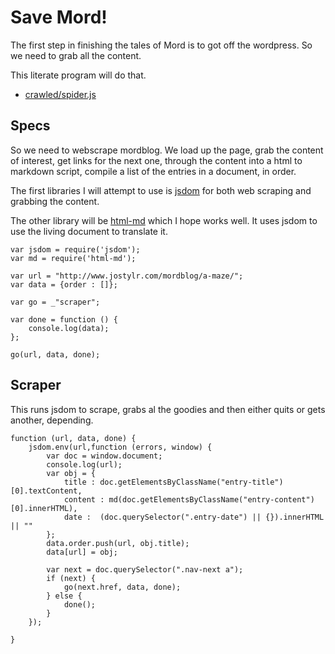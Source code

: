 # Save Mord!

The first step in finishing the tales of Mord is to got off the wordpress. So we need to grab all the content. 

This literate program will do that. 

* [crawled/spider.js](#specs "save: |jshint")


## Specs

So we need to webscrape mordblog. We load up the page, grab the content of interest, get links for the next one, through the content into a html to markdown script, compile a list of the entries in a document, in order. 

The first libraries I will attempt to use is [jsdom](https://npmjs.org/package/jsdom) for both web scraping and grabbing the content. 

The other library will be [html-md](https://npmjs.org/package/html-md) which I hope works well. It uses jsdom to use the living document to translate it. 


    var jsdom = require('jsdom');
    var md = require('html-md');

    var url = "http://www.jostylr.com/mordblog/a-maze/";
    var data = {order : []};

    var go = _"scraper";

    var done = function () {
        console.log(data);
    };

    go(url, data, done);


## Scraper

This runs jsdom to scrape, grabs al the goodies and then either quits or gets another, depending.

    function (url, data, done) {
        jsdom.env(url,function (errors, window) {
            var doc = window.document;
            console.log(url);
            var obj = {
                title : doc.getElementsByClassName("entry-title")[0].textContent,
                content : md(doc.getElementsByClassName("entry-content")[0].innerHTML),
                date :  (doc.querySelector(".entry-date") || {}).innerHTML || ""
            };
            data.order.push(url, obj.title);
            data[url] = obj;

            var next = doc.querySelector(".nav-next a"); 
            if (next) {
                go(next.href, data, done);
            } else {
                done();
            }
        });

    }
